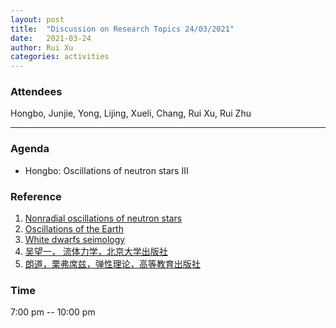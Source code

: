 ```yaml
---
layout: post
title:  "Discussion on Research Topics 24/03/2021"
date:   2021-03-24
author: Rui Xu
categories: activities
---
```



### Attendees

Hongbo, Junjie, Yong, Lijing, Xueli, Chang, Rui Xu, Rui Zhu

---

### Agenda

- Hongbo: Oscillations of neutron stars III


### Reference

1. [Nonradial oscillations of neutron stars ](https://ui.adsabs.harvard.edu/abs/1988ApJ...325..725M/abstract)
2. [Oscillations of the Earth](https://ui.adsabs.harvard.edu/abs/1959RSPSA.252...80A/abstract)
3. [White dwarfs seimology](https://ui.adsabs.harvard.edu/abs/1979ApJ...233..253H/abstract)
4. [吴望一， 流体力学，北京大学出版社](http://product.dangdang.com/23715616.html)
5. [朗道，栗弗席兹，弹性理论，高等教育出版社](http://www.hep.com.cn/book/details?uuid=52811434-1414-1000-91d5-3fafc67de19c)




### Time

7:00 pm -- 10:00 pm
